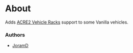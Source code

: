 # About

Adds [ACRE2 Vehicle Racks](https://acre2.idi-systems.com/wiki/user/vehicle-racks) support to some Vanilla vehicles.

### Authors

- [JoramD](https://github.com/JoramD0)
